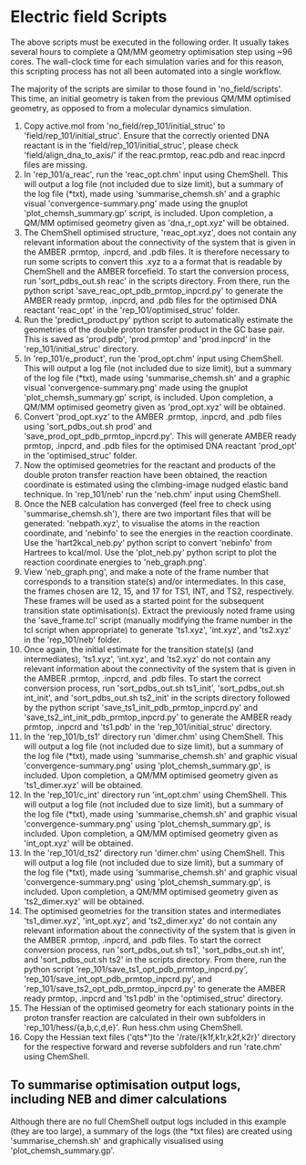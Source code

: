 # Electric field Scripts

The above scripts must be executed in the following order. It usually takes several hours to complete a QM/MM geometry optimisation step using ~96 cores. The wall-clock time for each simulation varies and for this reason, this scripting process has not all been automated into a single workflow.</p>

The majority of the scripts are similar to those found in 'no\_field/scripts'. </br>
This time, an initial geometry is taken from the previous QM/MM optimised geometry, as opposed to from a molecular dynamics simulation. </br>

1. Copy active.mol from 'no\_field/rep\_101/initial\_struc' to 'field/rep\_101/initial\_struc'. Ensure that the correctly oriented DNA reactant is in the 'field/rep\_101/initial\_struc', please check 'field/align\_dna\_to\_axis/' if the reac.prmtop, reac.pdb and reac.inpcrd files are missing.</br>
2. In 'rep\_101/a\_reac', run the 'reac\_opt.chm' input using ChemShell. This will output a log file (not included due to size limit), but a summary of the log file (\*txt), made using 'summarise\_chemsh.sh' and a graphic visual 'convergence-summary.png' made using the gnuplot 'plot\_chemsh\_summary.gp' script, is included. Upon completion, a QM/MM optimised geometry given as 'dna\_r\_opt.xyz' will be obtained.</br>
3. The ChemShell optimised structure, 'reac_opt.xyz', does not contain any relevant information about the connectivity of the system that is given in the AMBER .prmtop, .inpcrd, and .pdb files. It is therefore necessary to run some scripts to convert this .xyz to a a format that is readable by ChemShell and the AMBER forcefield. To start the conversion process, run 'sort\_pdbs\_out.sh reac' in the scripts directory. From there, run the python script 'save\_reac\_opt\_pdb\_prmtop\_inpcrd.py' to generate the AMBER ready prmtop, .inpcrd, and .pdb files for the optimised DNA reactant 'reac\_opt' in the 'rep\_101/optimised\_struc' folder.</br>
4. Run the 'predict\_product.py' python script to automatically estimate the geometries of the double proton transfer product in the GC base pair. This is saved as 'prod.pdb', 'prod.prmtop' and 'prod.inpcrd' in the 'rep\_101/initial\_struc' directory.</br>
5. In 'rep\_101/e\_product', run the 'prod\_opt.chm' input using ChemShell. This will output a log file (not included due to size limit), but a summary of the log file (\*txt), made using 'summarise\_chemsh.sh' and a graphic visual 'convergence-summary.png' made using the gnuplot 'plot\_chemsh\_summary.gp' script, is included. Upon completion, a QM/MM optimised geometry given as 'prod\_opt.xyz' will be obtained.</br>
6. Convert 'prod\_opt.xyz' to the AMBER .prmtop, .inpcrd, and .pdb files using 'sort\_pdbs\_out.sh prod' and 'save\_prod\_opt\_pdb\_prmtop\_inpcrd.py'. This will generate  AMBER ready prmtop, .inpcrd, and .pdb files for the optimised DNA reactant 'prod\_opt' in the 'optimised\_struc' folder.</br>
7. Now the optimised geometries for the reactant and products of the double proton transfer reaction have been obtained, the reaction coordinate is estimated using the climbing-image nudged elastic band technique. In 'rep\_101/neb' run the 'neb.chm' input using ChemShell.</br>
8. Once the NEB calculation has converged (feel free to check using 'summarise\_chemsh.sh'), there are two important files that will be generated: 'nebpath.xyz', to visualise the atoms in the reaction coordinate, and 'nebinfo' to see the energies in the reaction coordinate. Use the 'hart2kcal\_neb.py' python script to convert 'nebinfo' from Hartrees to kcal/mol. Use the 'plot\_neb.py' python script to plot the reaction coordinate energies to 'neb\_graph.png'.</br>
9. View 'neb\_graph.png', and make a note of the frame number that corresponds to a transition state(s) and/or intermediates. In this case, the frames chosen are 12, 15, and 17 for TS1, INT, and TS2, respectively. These frames will be used as a started point for the subsequent transition state optimisation(s). Extract the previously noted frame using the 'save\_frame.tcl' script (manually modifying the frame number in the tcl script when appropriate) to generate 'ts1.xyz', 'int.xyz', and 'ts2.xyz' in the 'rep\_101/neb' folder.</br>
10. Once again, the initial estimate for the transition state(s) (and intermediates), 'ts1.xyz', 'int.xyz', and 'ts2.xyz' do not contain any relevant information about the connectivity of the system that is given in the AMBER .prmtop, .inpcrd, and .pdb files. To start the correct conversion process, run 'sort\_pdbs\_out.sh ts1\_init', 'sort\_pdbs\_out.sh int\_init', and 'sort\_pdbs\_out.sh ts2\_init' in the scripts directory followed by the python script 'save\_ts1\_init\_pdb\_prmtop\_inpcrd.py' and 'save\_ts2\_int\_init\_pdb\_prmtop\_inpcrd.py' to generate the AMBER ready prmtop, .inpcrd and 'ts1.pdb' in the 'rep\_101/initial\_struc' directory.</br>
11. In the 'rep\_101/b\_ts1' directory run 'dimer.chm' using ChemShell. This will output a log file (not included due to size limit), but a summary of the log file (\*txt), made using 'summarise\_chemsh.sh' and graphic visual 'convergence-summary.png' using 'plot\_chemsh\_summary.gp', is included. Upon completion, a QM/MM optimised geometry given as 'ts1\_dimer.xyz' will be obtained.</br>
12. In the 'rep\_101/c\_int' directory run 'int_opt.chm' using ChemShell. This will output a log file (not included due to size limit), but a summary of the log file (\*txt), made using 'summarise\_chemsh.sh' and graphic visual 'convergence-summary.png' using 'plot\_chemsh\_summary.gp', is included. Upon completion, a QM/MM optimised geometry given as 'int_opt.xyz' will be obtained.</br>
13. In the 'rep\_101/d\_ts2' directory run 'dimer.chm' using ChemShell. This will output a log file (not included due to size limit), but a summary of the log file (\*txt), made using 'summarise\_chemsh.sh' and graphic visual 'convergence-summary.png' using 'plot\_chemsh\_summary.gp', is included. Upon completion, a QM/MM optimised geometry given as 'ts2_dimer.xyz' will be obtained.</br>
14. The optimised geometries for the transition states and intermediates 'ts1\_dimer.xyz', 'int_opt.xyz', and 'ts2\_dimer.xyz' do not contain any relevant information about the connectivity of the system that is given in the AMBER .prmtop, .inpcrd, and .pdb files.
To start the correct conversion process, run 'sort\_pdbs\_out.sh ts1', 'sort\_pdbs\_out.sh int', and 'sort\_pdbs\_out.sh ts2' in the scripts directory. From there, run the python script 'rep\_101/save\_ts1\_opt\_pdb\_prmtop\_inpcrd.py', 'rep\_101/save\_int\_opt\_pdb\_prmtop\_inpcrd.py', and 'rep\_101/save\_ts2\_opt\_pdb\_prmtop\_inpcrd.py' to generate the AMBER ready prmtop, .inpcrd and 'ts1.pdb' in the 'optimised\_struc' directory.</br>
15. The Hessian of the optimised geometry for each stationary points in the proton transfer reaction are calculated in their own subfolders in 'rep\_101/hess/{a,b,c,d,e}'. Run hess.chm using ChemShell.</br>
16. Copy the Hessian text files ('qts\*')to the '/rate/{k1f,k1r,k2f,k2r}' directory for the respective forward and reverse subfolders and run 'rate.chm' using ChemShell.</br>

## To summarise optimisation output logs, including NEB and dimer calculations
Although there are no full ChemShell output logs included in this example (they are too large), a summary of the logs (the \*txt files) are created using 'summarise\_chemsh.sh' and graphically visualised using 'plot\_chemsh\_summary.gp'.
